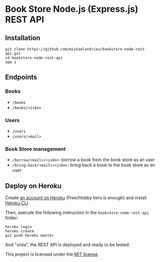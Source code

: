 # Book Store Node.js (Express.js) REST API

## Installation

```
git clone https://github.com/mickaelandrieu/bookstore-node-rest-api.git
cd bookstore-node-rest-api
npm i
```

## Endpoints

### Books

* `/books`
* `/books/<isbn>`

### Users

* `/users`
* `/users/<mail>`

### Book Store management

* `/borrow/<mail>/<isbn>`: borrow a book from the book store as an user
* `/bring-back/<mail>/<isbn>`: bring back a book to the book store as an user

## Deploy on Heroku

Create [an account on Heroku](https://signup.heroku.com/) (Free/Hobby tiers is enough) and install [Heroku CLI](https://devcenter.heroku.com/articles/heroku-cli).

Then, execute the following instruction in the `bookstore-node-rest-api` folder:

```
heroku login
heroku create
git push heroku master
```

And "voila", the REST API is deployed and ready to be tested.

This project is licensed under the [MIT license](https://opensource.org/licenses/MIT).